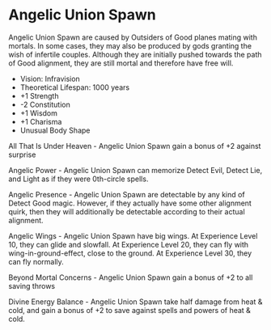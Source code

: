 # Angelic Union Spawn

Angelic Union Spawn are caused by Outsiders of Good planes mating with mortals. In some cases, they may also be produced by gods granting the wish of infertile couples. Although they are initially pushed towards the path of Good alignment, they are still mortal and therefore have free will.

- Vision: Infravision
- Theoretical Lifespan: 1000 years
- +1 Strength
- -2 Constitution
- +1 Wisdom
- +1 Charisma
- Unusual Body Shape

All That Is Under Heaven - Angelic Union Spawn gain a bonus of +2 against surprise

Angelic Power - Angelic Union Spawn can memorize Detect Evil, Detect Lie, and Light as if they were 0th-circle spells.

Angelic Presence - Angelic Union Spawn are detectable by any kind of Detect Good magic. However, if they actually have some other alignment quirk, then they will additionally be detectable according to their actual alignment.

Angelic Wings - Angelic Union Spawn have big wings. At Experience Level 10, they can glide and slowfall. At Experience Level 20, they can fly with wing-in-ground-effect, close to the ground. At Experience Level 30, they can fly normally.

Beyond Mortal Concerns - Angelic Union Spawn gain a bonus of +2 to all saving throws

Divine Energy Balance - Angelic Union Spawn take half damage from heat & cold, and gain a bonus of +2 to save against spells and powers of heat & cold.